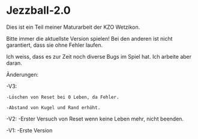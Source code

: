 # Jezzball-2.0

Dies ist ein Teil meiner Maturarbeit der KZO Wetzikon.

Bitte immer die aktuellste Version spielen!
Bei den anderen ist nicht garantiert, dass sie ohne Fehler laufen.

Ich weiss, dass es zur Zeit noch diverse Bugs im Spiel hat. Ich arbeite aber daran.

Änderungen:

-V3:

	-Löschen von Reset bei 0 Leben, da Fehler.
	
	-Abstand von Kugel und Rand erhöht.

-V2:
	-Erster Versuch von Reset wenn keine Leben mehr, nicht beenden.
	
-V1:
	-Erste Version
